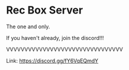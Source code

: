  # Rec Box Server
The one and only.

If you haven't already, join the discord!!!

VVVVVVVVVVVVVVVVVVVVVVVVVVVVVVVV

Link: https://discord.gg/fY6VqEQmdY
